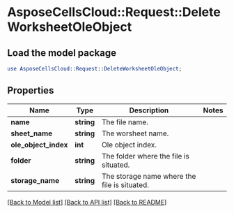 # AsposeCellsCloud::Request::DeleteWorksheetOleObject 

## Load the model package
```perl
use AsposeCellsCloud::Request::DeleteWorksheetOleObject;
```

## Properties
Name | Type | Description | Notes
------------ | ------------- | ------------- | -------------
**name** | **string** | The file name. |
**sheet_name** | **string** | The worsheet name. |
**ole_object_index** | **int** | Ole object index. |
**folder** | **string** | The folder where the file is situated. |
**storage_name** | **string** | The storage name where the file is situated. |  

[[Back to Model list]](../README.md#documentation-for-requests) [[Back to API list]](../README.md#documentation-for-api-endpoints) [[Back to README]](../README.md)

